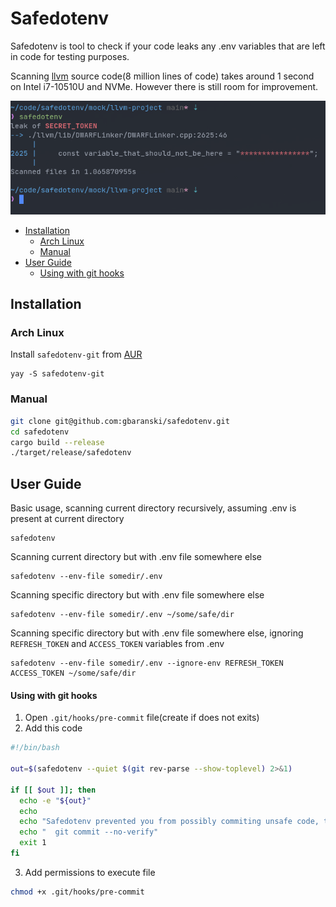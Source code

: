 # Safedotenv

Safedotenv is tool to check if your code leaks any .env variables that are left in code for testing purposes.

Scanning [llvm](https://github.com/llvm/llvm-project) source code(8 million lines of code) takes around 1 second on Intel i7-10510U and NVMe. However there is still room for improvement.

![scanning-llvm](docs/scanning-llvm.png)

- [Installation](#installation)
  * [Arch Linux](#arch-linux)
  * [Manual](#manual)
- [User Guide](#user-guide)
  * [Using with git hooks](#using-with-git-hooks)

## Installation

### Arch Linux

Install `safedotenv-git` from [AUR](https://aur.archlinux.org/packages/safedotenv-git/)

```
yay -S safedotenv-git
```

### Manual

```zsh
git clone git@github.com:gbaranski/safedotenv.git
cd safedotenv
cargo build --release
./target/release/safedotenv
```

## User Guide

Basic usage, scanning current directory recursively, assuming .env is present at current directory

```
safedotenv
```

Scanning current directory but with .env file somewhere else

```
safedotenv --env-file somedir/.env
```

Scanning specific directory but with .env file somewhere else

```
safedotenv --env-file somedir/.env ~/some/safe/dir
```


Scanning specific directory but with .env file somewhere else, ignoring `REFRESH_TOKEN` and `ACCESS_TOKEN` variables from .env

```
safedotenv --env-file somedir/.env --ignore-env REFRESH_TOKEN ACCESS_TOKEN ~/some/safe/dir
```

#### Using with git hooks

1. Open `.git/hooks/pre-commit` file(create if does not exits)
2. Add this code
```bash
#!/bin/bash

out=$(safedotenv --quiet $(git rev-parse --show-toplevel) 2>&1)

if [[ $out ]]; then
  echo -e "${out}"
  echo
  echo "Safedotenv prevented you from possibly commiting unsafe code, to ignore that, use"
  echo "  git commit --no-verify"
  exit 1
fi
```
3. Add permissions to execute file
```bash
chmod +x .git/hooks/pre-commit
```
